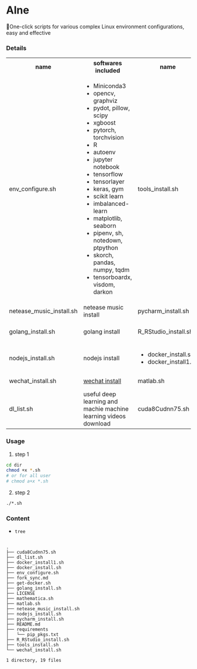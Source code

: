 # Alne

:tada:One-click scripts for various complex Linux environment configurations, easy and effective

### Details

<table>
    <tr>
        <th>name</th>
        <th>softwares included</th>
        <th>name</th>
        <th>softwares included</th>
    </tr>
    <tr>
        <td>
            env_configure.sh
        </td>
        <td>
            <ul>
                <li>Miniconda3</li>
                <li>opencv, graphviz</li>
                <li>pydot, pillow, scipy</li>
                <li>xgboost</li>
                <li>pytorch, torchvision</li>
                <li>R</li>
                <li>autoenv</li>
                <li>jupyter notebook</li>
                <li>tensorflow</li>
                <li>tensorlayer</li>
                <li>keras, gym</li>
                <li>scikit learn</li>
                <li>imbalanced-learn</li>
                <li>matplotlib, seaborn</li>
                <li>pipenv, sh, notedown, ptpython</li>
                <li>skorch, pandas, numpy, tqdm</li>
                <li>tensorboardx, visdom, darkon</li>
            </ul>
        </td>
        <td>
            tools_install.sh
        </td>
        <td>
            <ul>
                <li>curl</li>
                <li>git</li>
                <li>nano</li>
                <li>tmux</li>
                <li>gdebi</li>
                <li>tree</li>
            </ul>
        </td>
    </tr>
    <tr>
        <td>
            netease_music_install.sh
        </td>
        <td>
            netease music install
        </td>
        <td>
            pycharm_install.sh
        </td>
        <td>
            pycharm install
        </td>
    </tr>
    <tr>
        <td>
            golang_install.sh
        </td>
        <td>
            golang install
        </td>
        <td>
            R_RStudio_install.sh
        </td>
        <td>
            R and RStudio install
        </td>
    </tr>
    <tr>
        <td>
            nodejs_install.sh
        </td>
        <td>
            nodejs install
        </td>
        <td>
            <ul>
                <li>docker_install.sh
                </li><li>docker_install1.sh</li>
            </ul>
        </td>
        <td>
            install Docker
        </td>
    </tr>    
    <tr>
        <td>
            wechat_install.sh
        </td>
        <td>
            <a href="https://github.com/geeeeeeeeek/electronic-wechat">wechat install</a>
        </td>
        <td>
            matlab.sh
        </td>
        <td>
            <a href="https://downloadly.ir/">matlab download</a>
        </td>
    </tr>
        <tr>
        <td>
            dl_list.sh
        </td>
        <td>
           useful deep learning and machie machine learning videos download
        </td>
        <td>
            cuda8Cudnn75.sh
        </td>
        <td>
            install cuda8 and cudnn 7.0.5
        </td>
    </tr>
</table>

### Usage
1. step 1
```bash
cd dir
chmod +x *.sh
# or for all user
# chmod a+x *.sh
```
2. step 2

```bash
./*.sh
```

### Content

* `tree `

```

.
├── cuda8Cudnn75.sh
├── dl_list.sh
├── docker_install1.sh
├── docker_install.sh
├── env_configure.sh
├── fork_sync.md
├── get-docker.sh
├── golang_install.sh
├── LICENSE
├── mathematica.sh
├── matlab.sh
├── netease_music_install.sh
├── nodejs_install.sh
├── pycharm_install.sh
├── README.md
├── requirements
│   └── pip_pkgs.txt
├── R_RStudio_install.sh
├── tools_install.sh
└── wechat_install.sh

1 directory, 19 files
```
